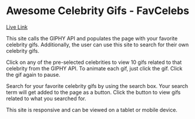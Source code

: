 # Awesome Celebrity Gifs - FavCelebs

[Live Link](https://axz003.github.io/FavCelebs/)

This site calls the GIPHY API and populates the page with your favorite celebrity gifs. Additionally, the user can use this site to search for their own celebrity gifs.

Click on any of the pre-selected celebrities to view 10 gifs related to that celebrity from the GIPHY API. To animate each gif, just click the gif. Click the gif again to pause.

Search for your favorite celebrity gifs by using the search box. Your search term will get added to the page as a button. Click the button to view gifs related to what you searched for.

This site is responsive and can be viewed on a tablet or mobile device.

